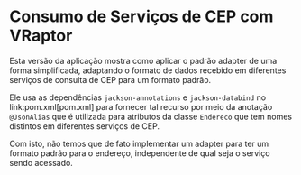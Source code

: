 # Consumo de Serviços de CEP com VRaptor

Esta versão da aplicação mostra como aplicar o padrão adapter
de uma forma simplificada, adaptando o formato de dados
recebido em diferentes serviços de consulta de CEP para um formato padrão.

Ele usa as dependências `jackson-annotations` e `jackson-databind` no link:pom.xml[pom.xml]
para fornecer tal recurso por meio da anotação `@JsonAlias` que é utilizada
para atributos da classe `Endereco` que tem nomes distintos em diferentes
serviços de CEP.

Com isto, não temos que de fato implementar um adapter para ter um formato
padrão para o endereço, independente de qual seja o serviço sendo acessado.